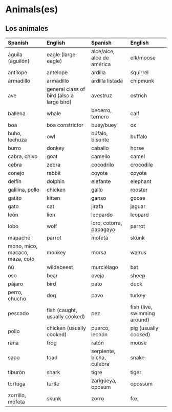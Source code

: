# Animals\(es\)

## Los animales

| Spanish | English | Spanish | English |
| :--- | :--- | :--- | :--- |
| águila \(aguilón\) | eagle \(large eagle\) | alce/alce, alce de américa | elk/moose |
| antílope | antelope | ardilla | squirrel |
| armadillo | armadillo | ardilla listada | chipmunk |
| ave | general class of bird \(also a large bird\) | avestruz | ostrich |
| ballena | whale | becerro, ternero | calf |
| boa | boa constrictor | buey/buey | ox |
| buho, lechuza | owl | búfalo, bisonte | buffalo |
| burro | donkey | caballo | horse |
| cabra, chivo | goat | camello | camel |
| cebra | zebra | cocodrilo | crocodile |
| conejo | rabbit | coyote | coyote |
| delfín | dolphin | elefante | elephant |
| galilina, pollo | chicken | gallo | rooster |
| gatito | kitten | ganso | goose |
| gato | cat | jirafa | jaguar |
| león | lion | leopardo | leopard |
| lobo | wolf | loro, cotorra, papagayo | parrot |
| mapache | parrot | mofeta | skunk |
| mono, mico, macaco, maza, coto | monkey | morsa | walrus |
| ñú | wildebeest | murciélago | bat |
| oso | bear | oveja | sheep |
| pájaro | bird | pato | duck |
| perro, chucho | dog | pavo | turkey |
| pescado | fish \(caught, usually cooked\) | pez | fish \(live, swimming around\) |
| pollo | chicken \(usually cooked\) | puerco, lechón | pig \(usually cooked\) |
| rana | frog | ratón | mouse |
| sapo | toad | serpiente, bicha, culebra | snake |
| tiburón | shark | tigre | tiger |
| tortuga | turtle | zarigüeya, oposum | opossum |
| zorrillo, mofeta | skunk | zorro | fox |

